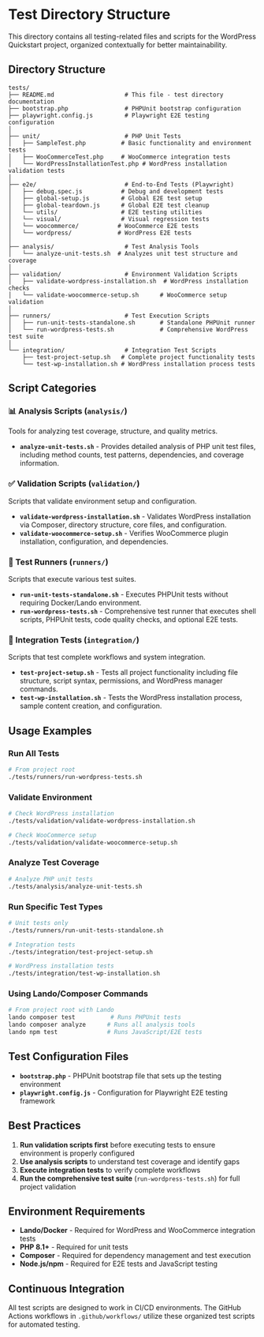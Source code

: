 # Test Directory Structure

This directory contains all testing-related files and scripts for the WordPress Quickstart project,
organized contextually for better maintainability.

## Directory Structure

```
tests/
├── README.md                    # This file - test directory documentation
├── bootstrap.php                # PHPUnit bootstrap configuration
├── playwright.config.js         # Playwright E2E testing configuration
│
├── unit/                        # PHP Unit Tests
│   ├── SampleTest.php          # Basic functionality and environment tests
│   ├── WooCommerceTest.php     # WooCommerce integration tests
│   └── WordPressInstallationTest.php # WordPress installation validation tests
│
├── e2e/                         # End-to-End Tests (Playwright)
│   ├── debug.spec.js           # Debug and development tests
│   ├── global-setup.js         # Global E2E test setup
│   ├── global-teardown.js      # Global E2E test cleanup
│   └── utils/                  # E2E testing utilities
│   └── visual/                 # Visual regression tests
│   └── woocommerce/           # WooCommerce E2E tests
│   └── wordpress/             # WordPress E2E tests
│
├── analysis/                    # Test Analysis Tools
│   └── analyze-unit-tests.sh  # Analyzes unit test structure and coverage
│
├── validation/                  # Environment Validation Scripts
│   ├── validate-wordpress-installation.sh  # WordPress installation checks
│   └── validate-woocommerce-setup.sh      # WooCommerce setup validation
│
├── runners/                     # Test Execution Scripts
│   ├── run-unit-tests-standalone.sh       # Standalone PHPUnit runner
│   └── run-wordpress-tests.sh             # Comprehensive WordPress test suite
│
└── integration/                 # Integration Test Scripts
    ├── test-project-setup.sh   # Complete project functionality tests
    └── test-wp-installation.sh # WordPress installation process tests
```

## Script Categories

### 📊 Analysis Scripts (`analysis/`)
Tools for analyzing test coverage, structure, and quality metrics.

- **`analyze-unit-tests.sh`** - Provides detailed analysis of PHP unit test files, including method counts,
  test patterns, dependencies, and coverage information.

### ✅ Validation Scripts (`validation/`)
Scripts that validate environment setup and configuration.

- **`validate-wordpress-installation.sh`** - Validates WordPress installation via Composer, directory structure,
  core files, and configuration.
- **`validate-woocommerce-setup.sh`** - Verifies WooCommerce plugin installation, configuration, and dependencies.

### 🏃 Test Runners (`runners/`)
Scripts that execute various test suites.

- **`run-unit-tests-standalone.sh`** - Executes PHPUnit tests without requiring Docker/Lando environment.
- **`run-wordpress-tests.sh`** - Comprehensive test runner that executes shell scripts, PHPUnit tests,
  code quality checks, and optional E2E tests.

### 🔗 Integration Tests (`integration/`)
Scripts that test complete workflows and system integration.

- **`test-project-setup.sh`** - Tests all project functionality including file structure, script syntax,
  permissions, and WordPress manager commands.
- **`test-wp-installation.sh`** - Tests the WordPress installation process, sample content creation, and configuration.

## Usage Examples

### Run All Tests
```bash
# From project root
./tests/runners/run-wordpress-tests.sh
```

### Validate Environment
```bash
# Check WordPress installation
./tests/validation/validate-wordpress-installation.sh

# Check WooCommerce setup
./tests/validation/validate-woocommerce-setup.sh
```

### Analyze Test Coverage
```bash
# Analyze PHP unit tests
./tests/analysis/analyze-unit-tests.sh
```

### Run Specific Test Types
```bash
# Unit tests only
./tests/runners/run-unit-tests-standalone.sh

# Integration tests
./tests/integration/test-project-setup.sh

# WordPress installation tests
./tests/integration/test-wp-installation.sh
```

### Using Lando/Composer Commands

```bash
# From project root with Lando
lando composer test          # Runs PHPUnit tests
lando composer analyze      # Runs all analysis tools
lando npm test              # Runs JavaScript/E2E tests
```

## Test Configuration Files

- **`bootstrap.php`** - PHPUnit bootstrap file that sets up the testing environment
- **`playwright.config.js`** - Configuration for Playwright E2E testing framework

## Best Practices

1. **Run validation scripts first** before executing tests to ensure
   environment is properly configured
2. **Use analysis scripts** to understand test coverage and identify gaps
3. **Execute integration tests** to verify complete workflows
4. **Run the comprehensive test suite** (`run-wordpress-tests.sh`) for full
   project validation

## Environment Requirements

- **Lando/Docker** - Required for WordPress and WooCommerce integration
  tests
- **PHP 8.1+** - Required for unit tests
- **Composer** - Required for dependency management and test
  execution
- **Node.js/npm** - Required for E2E tests and JavaScript testing

## Continuous Integration

All test scripts are designed to work in CI/CD environments. The GitHub
Actions workflows in `.github/workflows/` utilize these organized test
scripts for automated testing.
